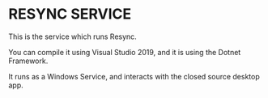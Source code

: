 # RESYNC SERVICE

This is the service which runs Resync.

You can compile it using Visual Studio 2019, and it is using the Dotnet Framework.

It runs as a Windows Service, and interacts with the closed source desktop app.